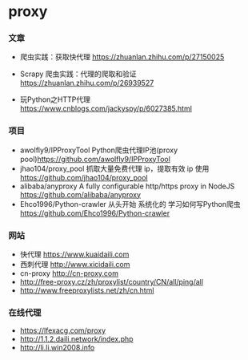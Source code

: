 # proxy

### 文章

 - 爬虫实践：获取快代理 https://zhuanlan.zhihu.com/p/27150025

 - Scrapy 爬虫实践：代理的爬取和验证 https://zhuanlan.zhihu.com/p/26939527

 - 玩Python之HTTP代理 https://www.cnblogs.com/jackyspy/p/6027385.html


### 项目

- awolfly9/IPProxyTool Python爬虫代理IP池(proxy pool)https://github.com/awolfly9/IPProxyTool
- jhao104/proxy_pool 抓取大量免费代理 ip，提取有效 ip 使用 https://github.com/jhao104/proxy_pool
- alibaba/anyproxy A fully configurable http/https proxy in NodeJS https://github.com/alibaba/anyproxy
- Ehco1996/Python-crawler 从头开始 系统化的 学习如何写Python爬虫 https://github.com/Ehco1996/Python-crawler


### 网站

- 快代理 https://www.kuaidaili.com
- 西刺代理 http://www.xicidaili.com
- cn-proxy http://cn-proxy.com
- http://free-proxy.cz/zh/proxylist/country/CN/all/ping/all
- http://www.freeproxylists.net/zh/cn.html

### 在线代理

- https://lfexacg.com/proxy
- http://1.1.2.daili.network/index.php
- http://li.li.win2008.info